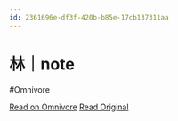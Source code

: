 ```yaml
---
id: 2361696e-df3f-420b-b85e-17cb137311aa
---
```


# 林｜note
#Omnivore

[Read on Omnivore](https://omnivore.app/me/note-190877e2fff)
[Read Original](https://note.com/photograpy_tips)

